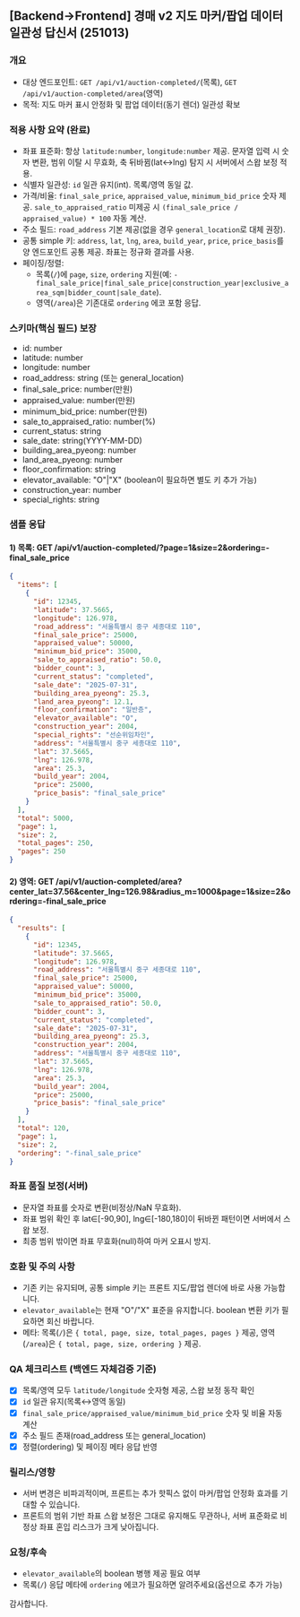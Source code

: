 ## [Backend→Frontend] 경매 v2 지도 마커/팝업 데이터 일관성 답신서 (251013)

### 개요

- 대상 엔드포인트: `GET /api/v1/auction-completed/`(목록), `GET /api/v1/auction-completed/area`(영역)
- 목적: 지도 마커 표시 안정화 및 팝업 데이터(동기 렌더) 일관성 확보

### 적용 사항 요약 (완료)

- 좌표 표준화: 항상 `latitude:number`, `longitude:number` 제공. 문자열 입력 시 숫자 변환, 범위 이탈 시 무효화, 축 뒤바뀜(lat↔lng) 탐지 시 서버에서 스왑 보정 적용.
- 식별자 일관성: `id` 일관 유지(int). 목록/영역 동일 값.
- 가격/비율: `final_sale_price`, `appraised_value`, `minimum_bid_price` 숫자 제공. `sale_to_appraised_ratio` 미제공 시 `(final_sale_price / appraised_value) * 100` 자동 계산.
- 주소 필드: `road_address` 기본 제공(없을 경우 `general_location`로 대체 권장).
- 공통 simple 키: `address`, `lat`, `lng`, `area`, `build_year`, `price`, `price_basis`를 양 엔드포인트 공통 제공. 좌표는 정규화 결과를 사용.
- 페이징/정렬:
  - 목록(`/`)에 `page`, `size`, `ordering` 지원(예: `-final_sale_price|final_sale_price|construction_year|exclusive_area_sqm|bidder_count|sale_date`).
  - 영역(`/area`)은 기존대로 `ordering` 에코 포함 응답.

### 스키마(핵심 필드) 보장

- id: number
- latitude: number
- longitude: number
- road_address: string (또는 general_location)
- final_sale_price: number(만원)
- appraised_value: number(만원)
- minimum_bid_price: number(만원)
- sale_to_appraised_ratio: number(%)
- current_status: string
- sale_date: string(YYYY-MM-DD)
- building_area_pyeong: number
- land_area_pyeong: number
- floor_confirmation: string
- elevator_available: "O"|"X" (boolean이 필요하면 별도 키 추가 가능)
- construction_year: number
- special_rights: string

### 샘플 응답

#### 1) 목록: GET /api/v1/auction-completed/?page=1&size=2&ordering=-final_sale_price

```json
{
  "items": [
    {
      "id": 12345,
      "latitude": 37.5665,
      "longitude": 126.978,
      "road_address": "서울특별시 중구 세종대로 110",
      "final_sale_price": 25000,
      "appraised_value": 50000,
      "minimum_bid_price": 35000,
      "sale_to_appraised_ratio": 50.0,
      "bidder_count": 3,
      "current_status": "completed",
      "sale_date": "2025-07-31",
      "building_area_pyeong": 25.3,
      "land_area_pyeong": 12.1,
      "floor_confirmation": "일반층",
      "elevator_available": "O",
      "construction_year": 2004,
      "special_rights": "선순위임차인",
      "address": "서울특별시 중구 세종대로 110",
      "lat": 37.5665,
      "lng": 126.978,
      "area": 25.3,
      "build_year": 2004,
      "price": 25000,
      "price_basis": "final_sale_price"
    }
  ],
  "total": 5000,
  "page": 1,
  "size": 2,
  "total_pages": 250,
  "pages": 250
}
```

#### 2) 영역: GET /api/v1/auction-completed/area?center_lat=37.56&center_lng=126.98&radius_m=1000&page=1&size=2&ordering=-final_sale_price

```json
{
  "results": [
    {
      "id": 12345,
      "latitude": 37.5665,
      "longitude": 126.978,
      "road_address": "서울특별시 중구 세종대로 110",
      "final_sale_price": 25000,
      "appraised_value": 50000,
      "minimum_bid_price": 35000,
      "sale_to_appraised_ratio": 50.0,
      "bidder_count": 3,
      "current_status": "completed",
      "sale_date": "2025-07-31",
      "building_area_pyeong": 25.3,
      "construction_year": 2004,
      "address": "서울특별시 중구 세종대로 110",
      "lat": 37.5665,
      "lng": 126.978,
      "area": 25.3,
      "build_year": 2004,
      "price": 25000,
      "price_basis": "final_sale_price"
    }
  ],
  "total": 120,
  "page": 1,
  "size": 2,
  "ordering": "-final_sale_price"
}
```

### 좌표 품질 보정(서버)

- 문자열 좌표를 숫자로 변환(비정상/NaN 무효화).
- 좌표 범위 확인 후 lat∈[-90,90], lng∈[-180,180]이 뒤바뀐 패턴이면 서버에서 스왑 보정.
- 최종 범위 밖이면 좌표 무효화(null)하여 마커 오표시 방지.

### 호환 및 주의 사항

- 기존 키는 유지되며, 공통 simple 키는 프론트 지도/팝업 렌더에 바로 사용 가능합니다.
- `elevator_available`는 현재 "O"/"X" 표준을 유지합니다. boolean 변환 키가 필요하면 회신 바랍니다.
- 메타: 목록(`/`)은 `{ total, page, size, total_pages, pages }` 제공, 영역(`/area`)은 `{ total, page, size, ordering }` 제공.

### QA 체크리스트 (백엔드 자체검증 기준)

- [x] 목록/영역 모두 `latitude/longitude` 숫자형 제공, 스왑 보정 동작 확인
- [x] `id` 일관 유지(목록↔영역 동일)
- [x] `final_sale_price/appraised_value/minimum_bid_price` 숫자 및 비율 자동 계산
- [x] 주소 필드 존재(road_address 또는 general_location)
- [x] 정렬(ordering) 및 페이징 메타 응답 반영

### 릴리스/영향

- 서버 변경은 비파괴적이며, 프론트는 추가 핫픽스 없이 마커/팝업 안정화 효과를 기대할 수 있습니다.
- 프론트의 범위 기반 좌표 스왑 보정은 그대로 유지해도 무관하나, 서버 표준화로 비정상 좌표 혼입 리스크가 크게 낮아집니다.

### 요청/후속

- `elevator_available`의 boolean 병행 제공 필요 여부
- 목록(`/`) 응답 메타에 `ordering` 에코가 필요하면 알려주세요(옵션으로 추가 가능)

감사합니다.
